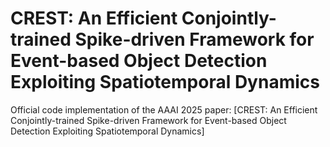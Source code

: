 # CREST: An Efficient Conjointly-trained Spike-driven Framework for Event-based Object Detection Exploiting Spatiotemporal Dynamics
Official code implementation of the AAAI 2025 paper: [CREST: An Efficient Conjointly-trained Spike-driven Framework for Event-based Object Detection Exploiting Spatiotemporal Dynamics]

